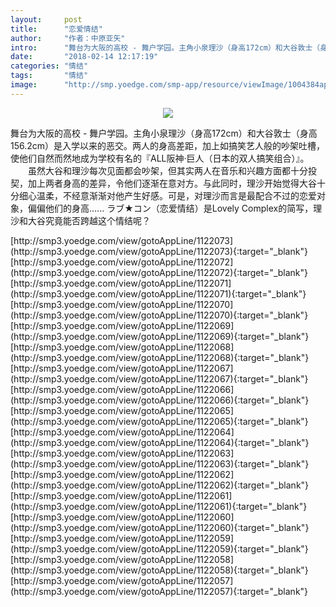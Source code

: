 ```yaml
---
layout:     post
title:      "恋爱情结"
author:     "作者：中原亚矢"
intro:      "舞台为大阪的高校 - 舞户学园。主角小泉理沙（身高172cm）和大谷敦士（身高156.2cm）是入学以来的恶交。两人的身高差距，加上如搞笑艺人般的吵架吐槽，使他们自然而然地成为学校有名的『ALL阪神·巨人（日本的双人搞笑组合）』。 　　虽然大谷和理沙每次见面都会吵架，但其实两人在音乐和兴趣方面都十分投契，加上两者身高的差异，令他们逐渐在意对方。与此同时，理沙开始觉得大谷十分细心温柔，不经意渐渐对他产生好感。可是，对理沙而言是最配合不过的恋爱对象，偏偏他们的身高...... ラブ★コン（恋爱情结）是Lovely Complex的简写，理沙和大谷究竟能否跨越这个情结呢？"
date:       "2018-02-14 12:17:19"
categories: "情结"
tags:       "情结"
image:      "http://smp.yoedge.com/smp-app/resource/viewImage/1004384appline.png"
---
```

<div style="text-align: center">
<p><img src="http://smp.yoedge.com/smp-app/resource/viewImage/1004384appline.png"/></p>
</div>
<p class="post-meta">
<span>舞台为大阪的高校 - 舞户学园。主角小泉理沙（身高172cm）和大谷敦士（身高156.2cm）是入学以来的恶交。两人的身高差距，加上如搞笑艺人般的吵架吐槽，使他们自然而然地成为学校有名的『ALL阪神·巨人（日本的双人搞笑组合）』。 　　虽然大谷和理沙每次见面都会吵架，但其实两人在音乐和兴趣方面都十分投契，加上两者身高的差异，令他们逐渐在意对方。与此同时，理沙开始觉得大谷十分细心温柔，不经意渐渐对他产生好感。可是，对理沙而言是最配合不过的恋爱对象，偏偏他们的身高...... ラブ★コン（恋爱情结）是Lovely Complex的简写，理沙和大谷究竟能否跨越这个情结呢？</span>
</p>
[http://smp3.yoedge.com/view/gotoAppLine/1122073](http://smp3.yoedge.com/view/gotoAppLine/1122073){:target="_blank"}
[http://smp3.yoedge.com/view/gotoAppLine/1122072](http://smp3.yoedge.com/view/gotoAppLine/1122072){:target="_blank"}
[http://smp3.yoedge.com/view/gotoAppLine/1122071](http://smp3.yoedge.com/view/gotoAppLine/1122071){:target="_blank"}
[http://smp3.yoedge.com/view/gotoAppLine/1122070](http://smp3.yoedge.com/view/gotoAppLine/1122070){:target="_blank"}
[http://smp3.yoedge.com/view/gotoAppLine/1122069](http://smp3.yoedge.com/view/gotoAppLine/1122069){:target="_blank"}
[http://smp3.yoedge.com/view/gotoAppLine/1122068](http://smp3.yoedge.com/view/gotoAppLine/1122068){:target="_blank"}
[http://smp3.yoedge.com/view/gotoAppLine/1122067](http://smp3.yoedge.com/view/gotoAppLine/1122067){:target="_blank"}
[http://smp3.yoedge.com/view/gotoAppLine/1122066](http://smp3.yoedge.com/view/gotoAppLine/1122066){:target="_blank"}
[http://smp3.yoedge.com/view/gotoAppLine/1122065](http://smp3.yoedge.com/view/gotoAppLine/1122065){:target="_blank"}
[http://smp3.yoedge.com/view/gotoAppLine/1122064](http://smp3.yoedge.com/view/gotoAppLine/1122064){:target="_blank"}
[http://smp3.yoedge.com/view/gotoAppLine/1122063](http://smp3.yoedge.com/view/gotoAppLine/1122063){:target="_blank"}
[http://smp3.yoedge.com/view/gotoAppLine/1122062](http://smp3.yoedge.com/view/gotoAppLine/1122062){:target="_blank"}
[http://smp3.yoedge.com/view/gotoAppLine/1122061](http://smp3.yoedge.com/view/gotoAppLine/1122061){:target="_blank"}
[http://smp3.yoedge.com/view/gotoAppLine/1122060](http://smp3.yoedge.com/view/gotoAppLine/1122060){:target="_blank"}
[http://smp3.yoedge.com/view/gotoAppLine/1122059](http://smp3.yoedge.com/view/gotoAppLine/1122059){:target="_blank"}
[http://smp3.yoedge.com/view/gotoAppLine/1122058](http://smp3.yoedge.com/view/gotoAppLine/1122058){:target="_blank"}
[http://smp3.yoedge.com/view/gotoAppLine/1122057](http://smp3.yoedge.com/view/gotoAppLine/1122057){:target="_blank"}



